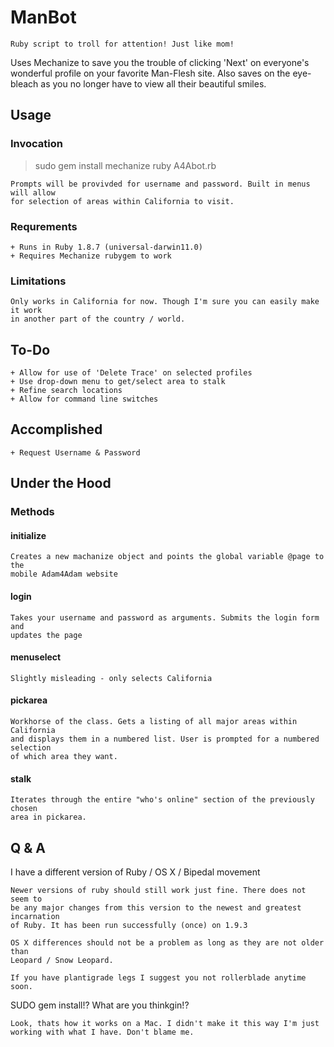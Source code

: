 ManBot
===========

    Ruby script to troll for attention! Just like mom!

Uses Mechanize to save you the trouble of clicking 'Next' on everyone's
wonderful profile on your favorite Man-Flesh site. Also saves on the eye-bleach
as you no longer have to view all their beautiful smiles.

Usage
-----------

### Invocation

> sudo gem install mechanize
> ruby A4Abot.rb

    Prompts will be provivded for username and password. Built in menus will allow
    for selection of areas within California to visit.

### Requrements
    + Runs in Ruby 1.8.7 (universal-darwin11.0)
    + Requires Mechanize rubygem to work

### Limitations
    Only works in California for now. Though I'm sure you can easily make it work
    in another part of the country / world.

To-Do
---------------

    + Allow for use of 'Delete Trace' on selected profiles
    + Use drop-down menu to get/select area to stalk
    + Refine search locations
    + Allow for command line switches

Accomplished
----------------

    + Request Username & Password 

Under the Hood
-----------------

### Methods

#### initialize
    Creates a new machanize object and points the global variable @page to the
    mobile Adam4Adam website

#### login
    Takes your username and password as arguments. Submits the login form and
    updates the page

#### menuselect
    Slightly misleading - only selects California

#### pickarea
    Workhorse of the class. Gets a listing of all major areas within California
    and displays them in a numbered list. User is prompted for a numbered selection
    of which area they want.

#### stalk
    Iterates through the entire "who's online" section of the previously chosen
    area in pickarea.

Q & A
-----------

I have a different version of Ruby / OS X / Bipedal movement

    Newer versions of ruby should still work just fine. There does not seem to
    be any major changes from this version to the newest and greatest incarnation
    of Ruby. It has been run successfully (once) on 1.9.3

    OS X differences should not be a problem as long as they are not older than
    Leopard / Snow Leopard.

    If you have plantigrade legs I suggest you not rollerblade anytime soon.

SUDO gem install!? What are you thinkgin!?

    Look, thats how it works on a Mac. I didn't make it this way I'm just
    working with what I have. Don't blame me.
